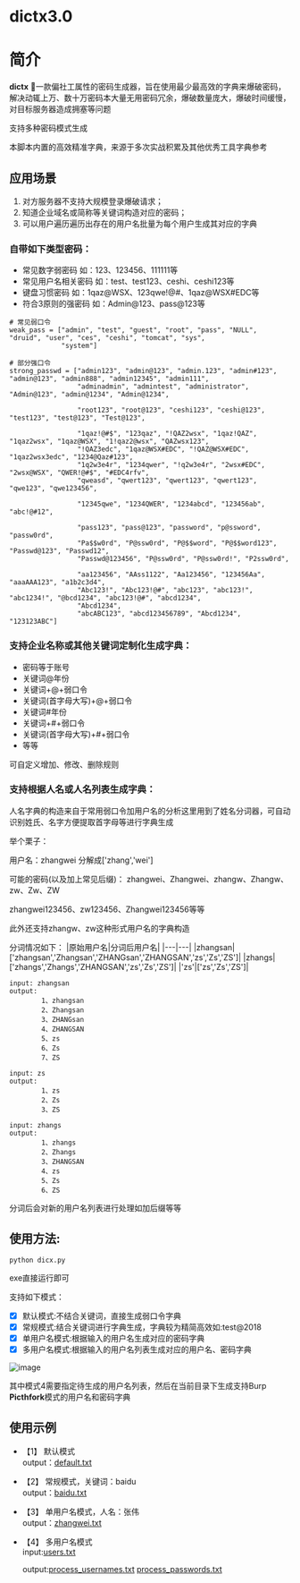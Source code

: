 # dictx3.0

# 简介

**dictx** :dizzy:一款偏社工属性的密码生成器，旨在使用最少最高效的字典来爆破密码，解决动辄上万、数十万密码本大量无用密码冗余，爆破数量庞大，爆破时间缓慢，对目标服务器造成拥塞等问题

支持多种密码模式生成

本脚本内置的高效精准字典，来源于多次实战积累及其他优秀工具字典参考

## 应用场景
1. 对方服务器不支持大规模登录爆破请求；
2. 知道企业域名或简称等关键词构造对应的密码；
3. 可以用户遍历遍历出存在的用户名批量为每个用户生成其对应的字典


### 自带如下类型密码：
- 常见数字弱密码 如：123、123456、111111等
- 常见用户名相关密码 如：test、test123、ceshi、ceshi123等
- 键盘习惯密码 如：1qaz@WSX、123qwe!@#、1qaz@WSX#EDC等
- 符合3原则的强密码 如：Admin@123、pass@123等

```
# 常见弱口令
weak_pass = ["admin", "test", "guest", "root", "pass", "NULL", "druid", "user", "ces", "ceshi", "tomcat", "sys",
             "system"]

# 部分强口令
strong_passwd = ["admin123", "admin@123", "admin.123", "admin#123", "admin@123", "admin888", "admin12345", "admin111",
                 "adminadmin", "admintest", "administrator", "Admin@123", "admin@1234", "Admin@1234",

                 "root123", "root@123", "ceshi123", "ceshi@123", "test123", "test@123", "Test@123",

                 "1qaz!@#$", "123qaz", "!QAZ2wsx", "1qaz!QAZ", "1qaz2wsx", "1qaz@WSX", "1!qaz2@wsx", "QAZwsx123",
                 "!QAZ3edc", "1qaz@WSX#EDC", "!QAZ@WSX#EDC", "1qaz2wsx3edc", "1234@Qaz#123",
                 "1q2w3e4r", "1234qwer", "!q2w3e4r", "2wsx#EDC", "2wsx@WSX", "QWER!@#$", "#EDC4rfv",
                 "qweasd", "qwert123", "qwert123", "qwert123", "qwe123", "qwe123456",

                 "12345qwe", "1234QWER", "1234abcd", "123456ab", "abc!@#12",

                 "pass123", "pass@123", "password", "p@ssword", "passw0rd",
                 "Pa$$w0rd", "P@ssw0rd", "P@$$word", "P@$$word123", "Passwd@123", "Passwd12",
                 "Passwd@123456", "P@ssw0rd", "P@ssw0rd!", "P2ssw0rd",

                 "aa123456", "AAss1122", "Aa123456", "123456Aa", "aaaAAA123", "a1b2c3d4",
                 "Abc123!", "Abc123!@#", "abc123", "abc123!", "abc1234!", "@bcd1234", "abc123!@#", "abcd1234",
                 "Abcd1234",
                 "abcABC123", "abcd123456789", "Abcd1234", "123123ABC"]

```



### 支持企业名称或其他关键词定制化生成字典：
- 密码等于账号
- 关键词@年份
- 关键词+@+弱口令
- 关键词(首字母大写)+@+弱口令
- 关键词#年份
- 关键词+#+弱口令
- 关键词(首字母大写)+#+弱口令
- 等等

可自定义增加、修改、删除规则


### 支持根据人名或人名列表生成字典：
人名字典的构造来自于常用弱口令加用户名的分析这里用到了姓名分词器，可自动识别姓氏、名字方便提取首字母等进行字典生成

举个栗子：

用户名：zhangwei 分解成['zhang','wei']

可能的密码(以及加上常见后缀)：
zhangwei、Zhangwei、zhangw、Zhangw、zw、Zw、ZW

zhangwei123456、zw123456、Zhangwei123456等等

此外还支持zhangw、zw这种形式用户名的字典构造

分词情况如下：
|原始用户名|分词后用户名|
|---|---|
|zhangsan|['zhangsan','Zhangsan','ZHANGsan','ZHANGSAN','zs','Zs','ZS']|
|zhangs|['zhangs','Zhangs','ZHANGSAN','zs','Zs','ZS']|
|'zs'|['zs','Zs','ZS']|

```
input: zhangsan
output:
        1、zhangsan
        2、Zhangsan
        3、ZHANGsan
        4、ZHANGSAN
        5、zs
        6、Zs
        7、ZS

input: zs
output:
        1、zs
        2、Zs
        3、ZS
    
input: zhangs
output:
        1、zhangs
        2、Zhangs
        3、ZHANGSAN
        4、zs
        5、Zs
        6、ZS
```
分词后会对新的用户名列表进行处理如加后缀等等

## 使用方法: 
`python dicx.py`

exe直接运行即可

支持如下模式：
- [x] 默认模式:不结合关键词，直接生成弱口令字典
- [x] 常规模式:结合关键词进行字典生成，字典较为精简高效如:test@2018
- [x] 单用户名模式:根据输入的用户名生成对应的密码字典
- [x] 多用户名模式:根据输入的用户名列表生成对应的用户名、密码字典

![image](https://github.com/source-xu/dictx/assets/56073532/d5535642-4a26-4912-8b7f-ce811cddfd7f)

其中模式4需要指定待生成的用户名列表，然后在当前目录下生成支持Burp **Picthfork**模式的用户名和密码字典


## 使用示例
- 【1】 默认模式  
  output：[default.txt](https://github.com/source-xu/dictx/files/11888809/default.txt)

- 【2】 常规模式，关键词：baidu  
  output：[baidu.txt](https://github.com/source-xu/dictx/files/11888833/baidu.txt)

- 【3】 单用户名模式，人名：张伟  
  output：[zhangwei.txt](https://github.com/source-xu/dictx/files/11888854/zhangwei.txt)

  
- 【4】 多用户名模式  
  input:[users.txt](https://github.com/source-xu/dictx/files/11888881/users.txt)

  output:[process_usernames.txt](https://github.com/source-xu/dictx/files/11888886/process_usernames.txt)
         [process_passwords.txt](https://github.com/source-xu/dictx/files/11888889/process_passwords.txt)
